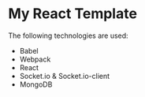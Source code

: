 # My React Template

The following technologies are used:
- Babel
- Webpack
- React
- Socket.io & Socket.io-client
- MongoDB
